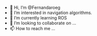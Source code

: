 - 👋 Hi, I’m @Fernandaroeg
- 👀 I’m interested in navigation algorithms.
- 🌱 I’m currently learning ROS
- 💞️ I’m looking to collaborate on ...
- 📫 How to reach me ...

<!---
Ferbernanda/Ferbernanda is a ✨ special ✨ repository because its `README.md` (this file) appears on your GitHub profile.
You can click the Preview link to take a look at your changes.
--->
